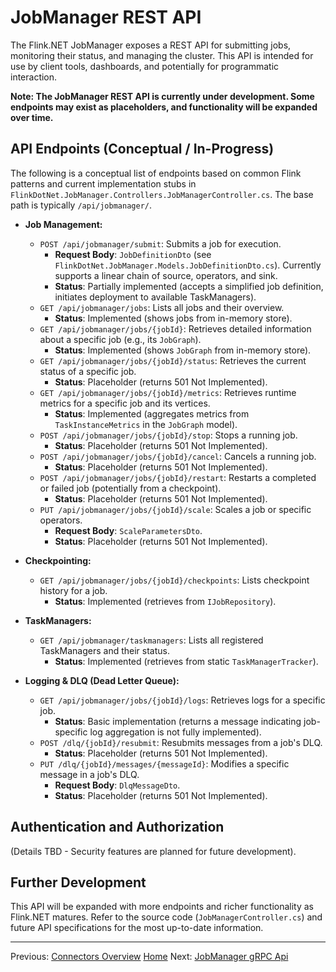 # JobManager REST API

The Flink.NET JobManager exposes a REST API for submitting jobs, monitoring their status, and managing the cluster. This API is intended for use by client tools, dashboards, and potentially for programmatic interaction.

**Note: The JobManager REST API is currently under development. Some endpoints may exist as placeholders, and functionality will be expanded over time.**

## API Endpoints (Conceptual / In-Progress)

The following is a conceptual list of endpoints based on common Flink patterns and current implementation stubs in `FlinkDotNet.JobManager.Controllers.JobManagerController.cs`. The base path is typically `/api/jobmanager/`.

*   **Job Management:**
    *   `POST /api/jobmanager/submit`: Submits a job for execution.
        *   **Request Body**: `JobDefinitionDto` (see `FlinkDotNet.JobManager.Models.JobDefinitionDto.cs`). Currently supports a linear chain of source, operators, and sink.
        *   **Status**: Partially implemented (accepts a simplified job definition, initiates deployment to available TaskManagers).
    *   `GET /api/jobmanager/jobs`: Lists all jobs and their overview.
        *   **Status**: Implemented (shows jobs from in-memory store).
    *   `GET /api/jobmanager/jobs/{jobId}`: Retrieves detailed information about a specific job (e.g., its `JobGraph`).
        *   **Status**: Implemented (shows `JobGraph` from in-memory store).
    *   `GET /api/jobmanager/jobs/{jobId}/status`: Retrieves the current status of a specific job.
        *   **Status**: Placeholder (returns 501 Not Implemented).
    *   `GET /api/jobmanager/jobs/{jobId}/metrics`: Retrieves runtime metrics for a specific job and its vertices.
        *   **Status**: Implemented (aggregates metrics from `TaskInstanceMetrics` in the `JobGraph` model).
    *   `POST /api/jobmanager/jobs/{jobId}/stop`: Stops a running job.
        *   **Status**: Placeholder (returns 501 Not Implemented).
    *   `POST /api/jobmanager/jobs/{jobId}/cancel`: Cancels a running job.
        *   **Status**: Placeholder (returns 501 Not Implemented).
    *   `POST /api/jobmanager/jobs/{jobId}/restart`: Restarts a completed or failed job (potentially from a checkpoint).
        *   **Status**: Placeholder (returns 501 Not Implemented).
    *   `PUT /api/jobmanager/jobs/{jobId}/scale`: Scales a job or specific operators.
        *   **Request Body**: `ScaleParametersDto`.
        *   **Status**: Placeholder (returns 501 Not Implemented).

*   **Checkpointing:**
    *   `GET /api/jobmanager/jobs/{jobId}/checkpoints`: Lists checkpoint history for a job.
        *   **Status**: Implemented (retrieves from `IJobRepository`).

*   **TaskManagers:**
    *   `GET /api/jobmanager/taskmanagers`: Lists all registered TaskManagers and their status.
        *   **Status**: Implemented (retrieves from static `TaskManagerTracker`).

*   **Logging & DLQ (Dead Letter Queue):**
    *   `GET /api/jobmanager/jobs/{jobId}/logs`: Retrieves logs for a specific job.
        *   **Status**: Basic implementation (returns a message indicating job-specific log aggregation is not fully implemented).
    *   `POST /dlq/{jobId}/resubmit`: Resubmits messages from a job's DLQ.
        *   **Status**: Placeholder (returns 501 Not Implemented).
    *   `PUT /dlq/{jobId}/messages/{messageId}`: Modifies a specific message in a job's DLQ.
        *   **Request Body**: `DlqMessageDto`.
        *   **Status**: Placeholder (returns 501 Not Implemented).

## Authentication and Authorization

(Details TBD - Security features are planned for future development).

## Further Development

This API will be expanded with more endpoints and richer functionality as Flink.NET matures. Refer to the source code (`JobManagerController.cs`) and future API specifications for the most up-to-date information.

---
Previous: [Connectors Overview](./Connectors-Overview.md)
[Home](https://github.com/devstress/FLINK.NET/blob/main/docs/wiki/Wiki-Structure-Outline.md)
Next: [JobManager gRPC Api](./JobManager-Grpc-Api.md)
